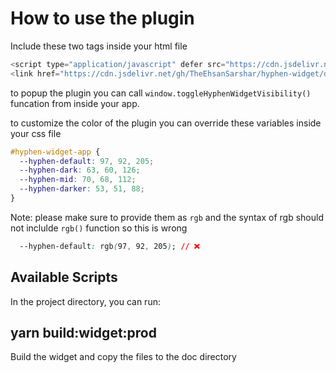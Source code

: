 # How to use the plugin

Include these two tags inside your html file

```js
<script type="application/javascript" defer src="https://cdn.jsdelivr.net/gh/TheEhsanSarshar/hyphen-widget/doc/hyphen-widget.js"/>
<link href="https://cdn.jsdelivr.net/gh/TheEhsanSarshar/hyphen-widget/doc/main.css" rel="stylesheet" />
```

to popup the plugin you can call `window.toggleHyphenWidgetVisibility()` funcation from inside your app.

to customize the color of the plugin
you can override these variables inside your css file
```css
#hyphen-widget-app {
  --hyphen-default: 97, 92, 205;
  --hyphen-dark: 63, 60, 126;
  --hyphen-mid: 70, 68, 112;
  --hyphen-darker: 53, 51, 88;
}
```
Note: please make sure to provide them as `rgb` and the syntax of rgb should not inclulde `rgb()` function
so this is wrong
```css
  --hyphen-default: rgb(97, 92, 205); // ❌
```


## Available Scripts

In the project directory, you can run:

## yarn build:widget:prod
Build the widget and copy the files to the doc directory

